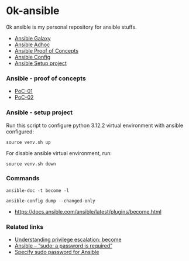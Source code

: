 # 0k-ansible
0k ansible is my personal repository for ansible stuffs.

<!-- TOC -->

- [Ansible Galaxy](https://github.com/lbrealdev/0k-ansible/blob/main/ansible-galaxy.md)
- [Ansible Adhoc](https://github.com/lbrealdev/0k-ansible/blob/main/ansible-adhoc.md)
- [Ansible Proof of Concepts](#ansible---proof-of-concepts)
- [Ansible Config](https://github.com/lbrealdev/0k-ansible/blob/main/ansible-config.md)
- [Ansible Setup project](#ansible---setup-project)

### Ansible - proof of concepts

- [PoC-01](https://github.com/lbrealdev/0k-ansible/tree/main/poc-01)
- [PoC-02](https://github.com/lbrealdev/0k-ansible/tree/main/poc-02)

### Ansible - setup project

Run this script to configure python 3.12.2 virtual environment with ansible configured:
```shell
source venv.sh up
```

For disable ansible virtual environment, run:
```shell
source venv.sh down
```

### Commands

```shell
ansible-doc -t become -l
```

```shell
ansible-config dump --changed-only
```


- https://docs.ansible.com/ansible/latest/plugins/become.html

### Related links

- [Understanding privilege escalation: become](https://docs.ansible.com/ansible/latest/playbook_guide/playbooks_privilege_escalation.html)
- [Ansible – “sudo: a password is required”](https://www.shellhacks.com/ansible-sudo-a-password-is-required/)
- [Specify sudo password for Ansible](https://stackoverflow.com/questions/21870083/specify-sudo-password-for-ansible)
